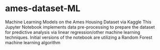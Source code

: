 # ames-dataset-ML
Machine Learning Models on the Ames Housing Dataset via Kaggle
This Jupyter Notebook implements data pre-processing to prepare the dataset for predictive analysis via linear regression/other machine learning techniques. Initial versions of the notebook are utilizing a Random Forest machine learning algorithm
